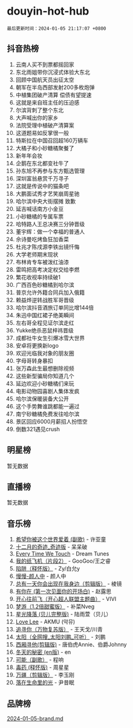 # douyin-hot-hub

`最后更新时间：2024-01-05 21:17:07 +0800`

## 抖音热榜

1. 云南人买不到票都摇回家
1. 东北雨姐带你沉浸式体验大东北
1. 回顾中国航天员出征太空
1. 朝军在半岛西部发射200多枚炮弹
1. 中植集团破产清算 偿债有望提速
1. 这就是来自班主任的压迫感
1. 尔滨背刺了整个东北
1. 大声喊出你的家乡
1. 法院受理中植破产清算案
1. 这道题易如反掌很一般
1. 特斯拉在中国召回超160万辆车
1. 大橘子和小砂糖橘聚餐了
1. 新年年会妆
1. 企鹅在东北都变社牛了
1. 孙东旭不再参与东方甄选管理
1. 深圳富翁悬赏千万寻子
1. 这就是传说中的猫条吧
1. 大鹏面试秀才艺笑崩周星驰
1. 哈尔滨中央大街摆摊 致歉
1. 延吉喊话南方小金豆
1. 小砂糖橘的专属车票
1. 哈特路人王总决赛三分钟晋级
1. 董宇辉：做一个幸福的普通人
1. 佘诗曼吃烤鱼狂加香菜
1. 杜兆才陈戌源李铁出镜忏悔
1. 大学老师期末现状
1. 布林肯专车被泼红油漆
1. 雷鸣把高考决定权交给李燃
1. 繁花收视率持续破1
1. 广西百色砂糖橘到哈尔滨
1. 普京允许外籍合同兵加入俄籍
1. 赖益烨逆转战胜军哥晋级
1. 哈尔滨抖音酒旅订单同比增144倍
1. 朱迅中国红裙子绝美瞬间
1. 左右哥全程见证尔滨走红
1. Yukke绝杀恶鼠梓祎晋级
1. 成都社牛女生引爆冰雪大世界
1. 安卓将更换新logo
1. 欢迎光临我对象的朋友圈
1. 字母哥转身暴扣
1. 张万森此生最想删除视频
1. 这些新型骗局你知道几个
1. 延边欢迎小砂糖橘们来玩
1. 电影动物园喜剧人集体发疯
1. 哈尔滨保暖装备大公开
1. 这个手势舞谁跳都能一遍过
1. 南宁砂糖橘免费发往哈尔滨
1. 景区回应6000月薪招人扮悟空
1. 倒数321遇见crush

## 明星榜

暂无数据

## 直播榜

暂无数据

## 音乐榜

1. [希望你被这个世界爱着 (副歌)](https://sf3-cdn-tos.douyinstatic.com/obj/tos-cn-ve-2774/oUHCmWQfZlE3QQBKBeD8rCFLpJzPgCpImhsxMt) - 许亚童
1. [十二月的奇迹_奇迹版](https://sf86-cdn-tos.douyinstatic.com/obj/tos-cn-ve-2774/oMslvA9FBzGMGHnyUuoiiUjtIAXfMz6tzwByW8) - 呆呆破
1. [Every Time We Touch](https://sf86-cdn-tos.douyinstatic.com/obj/tos-cn-ve-2774/ogN6lUKQeBBfEVhIOMikG1CcJjugxk1tztZyhP) - Dream Tunes
1. [我的纸飞机（片段2）](https://sf6-cdn-tos.douyinstatic.com/obj/tos-cn-ve-2774/oM2ZrKcg2CD5AeRB2gkeXOFB1IxAGJdZPazYHf) - GooGoo/王之睿
1. [陷阱（释怀版）](https://sf86-cdn-tos.douyinstatic.com/obj/tos-cn-ve-2774/oE8C21LeZrzKLDFfQYgMzx4GAIHageG5IzayY7) - Zy/白允y
1. [慢慢-颜人中](https://sf3-cdn-tos.douyinstatic.com/obj/tos-cn-ve-2774/ocjHNfBXdBxQNC8ZGAeoLMFTUgtBg8bkExunDC) - 颜人中
1. [总有一天你会出现在我身边（剪辑版）](https://sf86-cdn-tos.douyinstatic.com/obj/tos-cn-ve-2774/oMLsHwhWW7CYoAhoWB9EXUQIzNBsfAJxpAoxCU) - 棱镜
1. [有你在 (第一次见面你的开场白)](https://sf86-cdn-tos.douyinstatic.com/obj/tos-cn-ve-2774/oAthrQ3ClJBfI57uBoFEgNDYtNCZ0TSYQQfxQ0) - 赵露思
1. [开心往前飞（开心超人联盟主题曲）](https://sf3-cdn-tos.douyinstatic.com/obj/tos-cn-ve-2774/9d8fb7c82cf1421fb93a9fe925275e0a) - VIVI
1. [梦游（1.2倍甜蜜版）](https://sf6-cdn-tos.douyinstatic.com/obj/tos-cn-ve-2774/o4gyAUm8hwufoEABmwVIiQtHsFuGzAEEWtNMzo) - 补菜Nveg
1. [星光降落 (贝儿完整版)](https://sf86-cdn-tos.douyinstatic.com/obj/tos-cn-ve-2774/okwB9hAwyAtsFFkFBzAX1hOOfQuIoMNs0W2Mwr) - 陆雨萱（贝儿）
1. [Love Lee](https://sf86-cdn-tos.douyinstatic.com/obj/tos-cn-ve-2774/o05GbkJGbCBTdDnMtB0fwOYgkeZp23vrWQDQBS) - AKMU (악뮤)
1. [追寻你（万物复苏版）](https://sf86-cdn-tos.douyinstatic.com/obj/tos-cn-ve-2774/oYeAZJsbjIDit9APmBg8u6uDUQnHmoCf3gbo74) - 王天戈/川青
1. [太阳（全网搜_太阳刘鹏_可听）](https://sf86-cdn-tos.douyinstatic.com/obj/tos-cn-ve-2774/ogWbyIQnlBFImVbeDocRdCIYtBHlbJXgfZMvgz) - 刘鹏
1. [西厢寻他(剪辑版)](https://sf86-cdn-tos.douyinstatic.com/obj/tos-cn-ve-2774/oUsAVfAQKlRNxEv5qxvIB8o5qmIWUcXbzJKJhw) - 唐伯虎Annie、伯爵Johnny
1. [冬天的秘密 (en版)](https://sf6-cdn-tos.douyinstatic.com/obj/tos-cn-ve-2774/okIuMHDdzyf3FjGK4Lphe1vfHcQaPIHAg0Z4CR) - en
1. [可能（副歌）](https://sf86-cdn-tos.douyinstatic.com/obj/tos-cn-ve-2774/cde1731888894259b333569393c2fb51) - 程响
1. [毒药 (释怀版)](https://sf86-cdn-tos.douyinstatic.com/obj/tos-cn-ve-2774/oYILMEAzspdZBIzy4frJNB8ZHPHWAhiwowd4Ad) - 周星星
1. [万疆（剪辑版）](https://sf3-cdn-tos.douyinstatic.com/obj/tos-cn-ve-2774/ooG7oVgFlDTelKCjCsTTobQvbdtj1BBQXnfZd8) - 李玉刚
1. [落在生命里的光](https://sf3-cdn-tos.douyinstatic.com/obj/tos-cn-ve-2774/d9ffa8c090124ea58bb10df9b510c01d) - 尹昔眠

## 品牌榜

[2024-01-05-brand.md](2024-01-05-brand.md)
